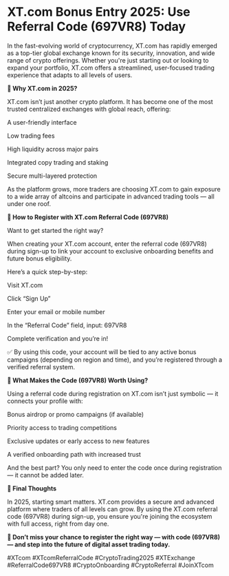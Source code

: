 # XT.com Bonus Entry 2025: Use Referral Code (697VR8) Today

In the fast-evolving world of cryptocurrency, XT.com has rapidly emerged as a top-tier global exchange known for its security, innovation, and wide range of crypto offerings. Whether you're just starting out or looking to expand your portfolio, XT.com offers a streamlined, user-focused trading experience that adapts to all levels of users.

**🔑 Why XT.com in 2025?**

XT.com isn’t just another crypto platform. It has become one of the most trusted centralized exchanges with global reach, offering:

A user-friendly interface

Low trading fees

High liquidity across major pairs

Integrated copy trading and staking

Secure multi-layered protection

As the platform grows, more traders are choosing XT.com to gain exposure to a wide array of altcoins and participate in advanced trading tools — all under one roof.

**🎯 How to Register with XT.com Referral Code (697VR8)**

Want to get started the right way?

When creating your XT.com account, enter the referral code (697VR8) during sign-up to link your account to exclusive onboarding benefits and future bonus eligibility.

Here’s a quick step-by-step:

Visit XT.com

Click “Sign Up”

Enter your email or mobile number

In the “Referral Code” field, input: 697VR8

Complete verification and you’re in!

✅ By using this code, your account will be tied to any active bonus campaigns (depending on region and time), and you’re registered through a verified referral system.

**🚀 What Makes the Code (697VR8) Worth Using?**

Using a referral code during registration on XT.com isn’t just symbolic — it connects your profile with:

Bonus airdrop or promo campaigns (if available)

Priority access to trading competitions

Exclusive updates or early access to new features

A verified onboarding path with increased trust

And the best part? You only need to enter the code once during registration — it cannot be added later.

**🔐 Final Thoughts**

In 2025, starting smart matters. XT.com provides a secure and advanced platform where traders of all levels can grow. By using the XT.com referral code (697VR8) during sign-up, you ensure you're joining the ecosystem with full access, right from day one.

**📝 Don’t miss your chance to register the right way — with code (697VR8) — and step into the future of digital asset trading today.**

#XTcom #XTcomReferralCode #CryptoTrading2025 #XTExchange #ReferralCode697VR8 #CryptoOnboarding #CryptoReferral #JoinXTcom

